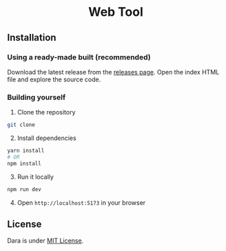 <h1 align="center">Web Tool</h1>

## Installation

### Using a ready-made built (recommended)

Download the latest release from the [releases page](/releases "releases page").
Open the index HTML file and explore the source code.

### Building yourself

1. Clone the repository

```sh
git clone
```

2. Install dependencies

```sh
yarn install
# OR
npm install
```

3. Run it locally

```sh
npm run dev
```

4. Open `http://localhost:5173` in your browser

## License

Dara is under [MIT License](./LICENSE).

